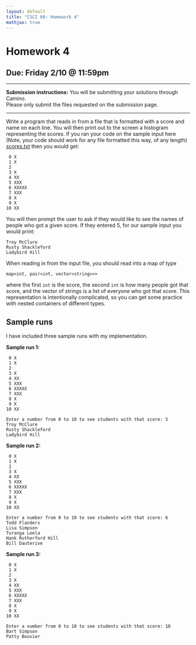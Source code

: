 ```yaml
---
layout: default
title: "CSCI 60: Homework 4"
mathjax: true
---
```


# Homework 4

## Due: Friday 2/10 @ 11:59pm

---

__Submission instructions:__ You will be submitting your solutions through Camino.  
Please only submit the files requested on the submission page.

---

Write a program that reads in from a file that is formatted with a score and name
on each line. You will then print out to the screen a histogram representing the
scores. If you ran your code on the sample input here (Note, your code should
work for any file formatted this way, of any length) [scores.txt](scores.txt)
then you would get:

```
 0 X
 1 X
 2
 3 X
 4 XX
 5 XXX
 6 XXXXX
 7 XXX
 8 X
 9 X
10 XX
```

You will then prompt the user to ask if they would like to see the names of people
who got a given score. If they entered 5, for our sample input you would print:

```
Troy McClure
Rusty Shackleford
Ladybird Hill
```

When reading in from the input file, you should read into a map of type

```
map<int, pair<int, vector<string>>>
```

where the first `int` is the score, the second `int` is how many people got that score,
and the vector of strings is a list of everyone who got that score. This representation
is intentionally complicated, so you can get some practice with nested containers of
different types.

## Sample runs

I have included three sample runs with my implementation.

__Sample run 1:__

```
 0 X
 1 X
 2 
 3 X
 4 XX
 5 XXX
 6 XXXXX
 7 XXX
 8 X
 9 X
10 XX

Enter a number from 0 to 10 to see students with that score: 5
Troy McClure
Rusty Shackleford
Ladybird Hill
```

__Sample run 2:__

```
 0 X
 1 X
 2 
 3 X
 4 XX
 5 XXX
 6 XXXXX
 7 XXX
 8 X
 9 X
10 XX

Enter a number from 0 to 10 to see students with that score: 6
Todd Flanders
Lisa Simpson
Turanga Leela
Hank Rutherford Hill
Bill Dauterive
```

__Sample run 3:__

```
 0 X
 1 X
 2 
 3 X
 4 XX
 5 XXX
 6 XXXXX
 7 XXX
 8 X
 9 X
10 XX

Enter a number from 0 to 10 to see students with that score: 10
Bart Simpson
Patty Bouvier
```

